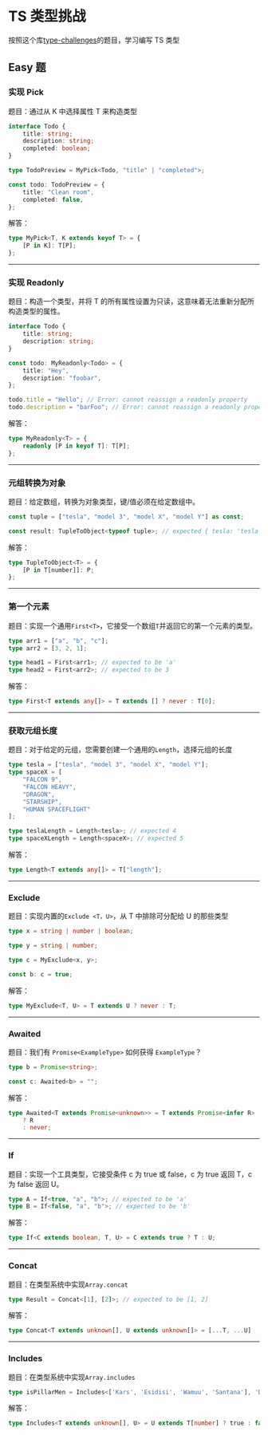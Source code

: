 # TS 类型挑战

按照这个库[type-challenges](https://github.com/type-challenges/type-challenges)的题目，学习编写 TS 类型

## Easy 题

### 实现 Pick

题目：通过从 K 中选择属性 T 来构造类型

```typescript
interface Todo {
	title: string;
	description: string;
	completed: boolean;
}

type TodoPreview = MyPick<Todo, "title" | "completed">;

const todo: TodoPreview = {
	title: "Clean room",
	completed: false,
};
```

解答：

```typescript
type MyPick<T, K extends keyof T> = {
	[P in K]: T[P];
};
```

---

### 实现 Readonly

题目：构造一个类型，并将 T 的所有属性设置为只读，这意味着无法重新分配所构造类型的属性。

```typescript
interface Todo {
	title: string;
	description: string;
}

const todo: MyReadonly<Todo> = {
	title: "Hey",
	description: "foobar",
};

todo.title = "Hello"; // Error: cannot reassign a readonly property
todo.description = "barFoo"; // Error: cannot reassign a readonly property
```

解答：

```typescript
type MyReadonly<T> = {
	readonly [P in keyof T]: T[P];
};
```

---

### 元组转换为对象

题目：给定数组，转换为对象类型，键/值必须在给定数组中。

```typescript
const tuple = ["tesla", "model 3", "model X", "model Y"] as const;

const result: TupleToObject<typeof tuple>; // expected { tesla: 'tesla', 'model 3': 'model 3', 'model X': 'model X', 'model Y': 'model Y'}
```

解答：

```typescript
type TupleToObject<T> = {
	[P in T[number]]: P;
};
```

---

### 第一个元素

题目：实现一个通用`First<T>`，它接受一个数组`T`并返回它的第一个元素的类型。

```typescript
type arr1 = ["a", "b", "c"];
type arr2 = [3, 2, 1];

type head1 = First<arr1>; // expected to be 'a'
type head2 = First<arr2>; // expected to be 3
```

解答：

```typescript
type First<T extends any[]> = T extends [] ? never : T[0];
```

---

### 获取元组长度

题目：对于给定的元组，您需要创建一个通用的`Length`，选择元组的长度

```typescript
type tesla = ["tesla", "model 3", "model X", "model Y"];
type spaceX = [
	"FALCON 9",
	"FALCON HEAVY",
	"DRAGON",
	"STARSHIP",
	"HUMAN SPACEFLIGHT"
];

type teslaLength = Length<tesla>; // expected 4
type spaceXLength = Length<spaceX>; // expected 5
```

解答：

```typescript
type Length<T extends any[]> = T["length"];
```

---

### Exclude

题目：实现内置的`Exclude <T，U>`，从 T 中排除可分配给 U 的那些类型

```typescript
type x = string | number | boolean;

type y = string | number;

type c = MyExclude<x, y>;

const b: c = true;
```

解答：

```typescript
type MyExclude<T, U> = T extends U ? never : T;
```

---

### Awaited

题目：我们有 `Promise<ExampleType>` 如何获得 `ExampleType`？

```typescript
type b = Promise<string>;

const c: Awaited<b> = "";
```

解答：

```typescript
type Awaited<T extends Promise<unknown>> = T extends Promise<infer R>
	? R
	: never;
```

---

### If

题目：实现一个工具类型，它接受条件 c 为 true 或 false，c 为 true 返回 T，c 为 false 返回 U。

```typescript
type A = If<true, "a", "b">; // expected to be 'a'
type B = If<false, "a", "b">; // expected to be 'b'
```

解答：

```typescript
type If<C extends boolean, T, U> = C extends true ? T : U;
```

---

### Concat

题目：在类型系统中实现`Array.concat`

```typescript
type Result = Concat<[1], [2]>; // expected to be [1, 2]
```

解答：

```typescript
type Concat<T extends unknown[], U extends unknown[]> = [...T, ...U] 
```

---

### Includes

题目：在类型系统中实现`Array.includes`

```typescript
type isPillarMen = Includes<['Kars', 'Esidisi', 'Wamuu', 'Santana'], 'Dio'> // expected to be `false`
```

解答：

```typescript
type Includes<T extends unknown[], U> = U extends T[number] ? true : false;
```
